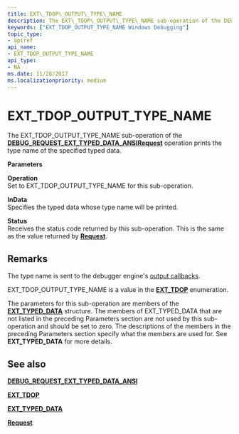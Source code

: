 ```yaml
---
title: EXT\_TDOP\_OUTPUT\_TYPE\_NAME
description: The EXT\_TDOP\_OUTPUT\_TYPE\_NAME sub-operation of the DEBUG\_REQUEST\_EXT\_TYPED\_DATA\_ANSI Request operation prints the type name of the specified typed data.
keywords: ["EXT_TDOP_OUTPUT_TYPE_NAME Windows Debugging"]
topic_type:
- apiref
api_name:
- EXT_TDOP_OUTPUT_TYPE_NAME
api_type:
- NA
ms.date: 11/28/2017
ms.localizationpriority: medium
---
```


# EXT\_TDOP\_OUTPUT\_TYPE\_NAME


The EXT\_TDOP\_OUTPUT\_TYPE\_NAME sub-operation of the [**DEBUG\_REQUEST\_EXT\_TYPED\_DATA\_ANSI**](debug-request-ext-typed-data-ansi.md)[**Request**](request.md) operation prints the type name of the specified typed data.

**Parameters**

<span id="Operation"></span><span id="operation"></span><span id="OPERATION"></span>**Operation**  
Set to EXT\_TDOP\_OUTPUT\_TYPE\_NAME for this sub-operation.

<span id="InData"></span><span id="indata"></span><span id="INDATA"></span>**InData**  
Specifies the typed data whose type name will be printed.

<span id="Status"></span><span id="status"></span><span id="STATUS"></span>**Status**  
Receives the status code returned by this sub-operation. This is the same as the value returned by [**Request**](request.md).

## Remarks

The type name is sent to the debugger engine's [output callbacks](./using-input-and-output.md#output-callbacks).

EXT\_TDOP\_OUTPUT\_TYPE\_NAME is a value in the [**EXT\_TDOP**](/windows-hardware/drivers/ddi/wdbgexts/ne-wdbgexts-_ext_tdop) enumeration.

The parameters for this sub-operation are members of the [**EXT\_TYPED\_DATA**](/windows-hardware/drivers/ddi/wdbgexts/ns-wdbgexts-_ext_typed_data) structure. The members of EXT\_TYPED\_DATA that are not listed in the preceding Parameters section are not used by this sub-operation and should be set to zero. The descriptions of the members in the preceding Parameters section specify what the members are used for. See **EXT\_TYPED\_DATA** for more details.

## <span id="see_also"></span>See also


[**DEBUG\_REQUEST\_EXT\_TYPED\_DATA\_ANSI**](debug-request-ext-typed-data-ansi.md)

[**EXT\_TDOP**](/windows-hardware/drivers/ddi/wdbgexts/ne-wdbgexts-_ext_tdop)

[**EXT\_TYPED\_DATA**](/windows-hardware/drivers/ddi/wdbgexts/ns-wdbgexts-_ext_typed_data)

[**Request**](request.md)

 

